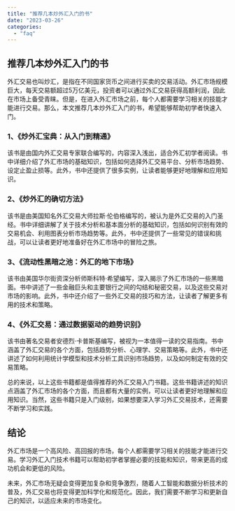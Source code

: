 ```yaml
---
title: "推荐几本炒外汇入门的书"
date: "2023-03-26"
categories: 
  - "faq"
---
```


## 推荐几本炒外汇入门的书

外汇交易也叫炒汇，是指在不同国家货币之间进行买卖的交易活动。外汇市场规模巨大，每天交易额超过5万亿美元，投资者可以通过外汇交易获得高额利润，因此在市场上备受青睐。但是，在进入外汇市场之前，每个人都需要学习相关的技能才能进行交易。那么，本文推荐几本炒外汇入门的书，希望能够帮助初学者快速入门。

### 1、《炒外汇宝典：从入门到精通》

该书是由国内外汇交易专家联合编写的，内容深入浅出，适合外汇初学者阅读。书中详细介绍了外汇市场的基础知识，包括如何选择外汇交易平台、分析市场趋势、设定止盈止损等。此外，书中还提供了很多实例，让读者能够更好地理解和应用知识。

### 2、《炒外汇的确切方法》

该书是由美国知名外汇交易大师拉斯·伦伯格编写的，被认为是外汇交易的入门圣经。书中详细讲解了关于技术分析和基本面分析的基础知识，包括如何识别有效的交易机会、利用图表分析市场趋势等。此外，书中还提供了一些常见的错误和挑战，可以让读者更好地准备好在外汇市场中的冒险之旅。

### 3、《流动性黑暗之池：外汇的地下市场》

该书由美国华尔街资深分析师斯科特·希望编写，深入揭示了外汇市场的一些黑暗面。书中讲述了一些金融巨头和主要银行之间的勾结和秘密交易，以及这些交易对市场的影响。此外，书中还介绍了一些外汇交易的技巧和方法，让读者了解更多有用的技术和策略。

### 4、《外汇交易：通过数据驱动的趋势识别》

该书由著名交易者安德烈·卡普斯基编写，被视为一本值得一读的交易指南。书中涵盖了外汇交易的各个方面，包括趋势分析、心理学、交易策略等。此外，书中还讲述了如何利用统计学模型和技术分析工具识别市场趋势，以及如何制定有效的交易策略。

总的来说，以上这些书籍都是值得推荐的外汇交易入门书籍。这些书籍讲述的知识点涵盖了外汇市场的各个方面，而且都有大量的实例，可以让读者更好地理解和应用知识。当然，这些书籍只是入门级别，如果想要深入学习外汇交易技术，还需要不断学习和实践。

## 结论

外汇市场是一个高风险、高回报的市场，每个人都需要学习相关的技能才能进行交易。学习外汇入门技术书籍可以帮助初学者掌握必要的技能和知识，带来更高的成功机会和更低的风险。

未来，外汇市场无疑会变得更加复杂和竞争激烈，随着人工智能和数据分析技术的普及，外汇交易也将变得更加科学化和规范化。因此，我们需要不断学习和更新自己的知识，以适应未来的市场变化。

